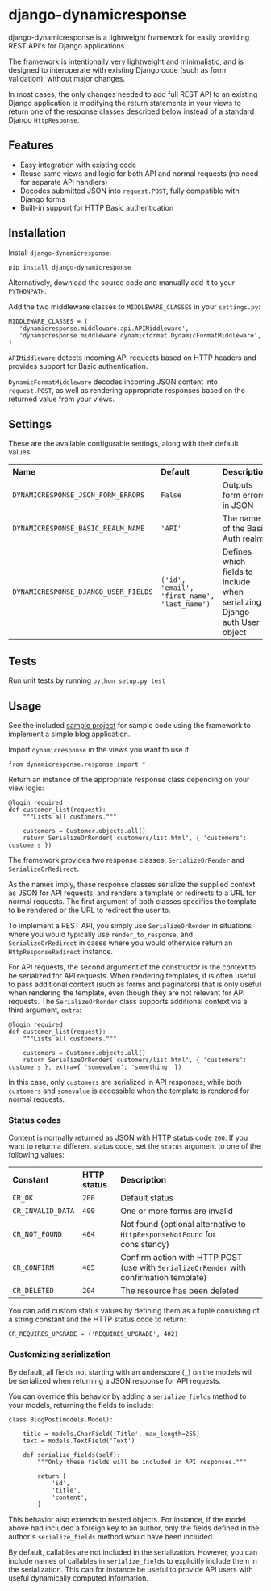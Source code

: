 # django-dynamicresponse

django-dynamicresponse is a lightweight framework for easily providing REST API's for Django applications.

The framework is intentionally very lightweight and minimalistic, and is designed to interoperate with existing Django code (such as form validation), without major changes.

In most cases, the only changes needed to add full REST API to an existing Django application is modifying the return statements in your views to return one of the response classes described below instead of a standard Django `HttpResponse`.

## Features

* Easy integration with existing code
* Reuse same views and logic for both API and normal requests (no need for separate API handlers)
* Decodes submitted JSON into `request.POST`, fully compatible with Django forms
* Built-in support for HTTP Basic authentication

## Installation

Install `django-dynamicresponse`:

	pip install django-dynamicresponse

Alternatively, download the source code and manually add it to your `PYTHONPATH`.

Add the two middleware classes to `MIDDLEWARE_CLASSES` in your `settings.py`:
 
	MIDDLEWARE_CLASSES = (
	   'dynamicresponse.middleware.api.APIMiddleware',
	   'dynamicresponse.middleware.dynamicformat.DynamicFormatMiddleware',
	)
	
`APIMiddleware` detects incoming API requests based on HTTP headers and provides support for Basic authentication.

`DynamicFormatMiddleware` decodes incoming JSON content into `request.POST`, as well as rendering appropriate responses based on the returned value from your views.

## Settings

These are the available configurable settings, along with their default values:

<table>
    <tr>
        <th align="left">Name</th>
        <th align="left">Default</th>
        <th align="left">Description</th>
    </tr>
    <tr>
        <td><code>DYNAMICRESPONSE_JSON_FORM_ERRORS</code></td>
        <td><code>False</code></td>
        <td>Outputs form errors in JSON</td>
    </tr>
    <tr>
        <td><code>DYNAMICRESPONSE_BASIC_REALM_NAME</code></td>
        <td><code>'API'</code></td>
        <td>The name of the Basic Auth realm</td>
    </tr>
    <tr>
        <td><code>DYNAMICRESPONSE_DJANGO_USER_FIELDS</code></td>
        <td><code>('id', 'email', 'first_name', 'last_name')</code></td>
        <td>Defines which fields to include when serializing a Django auth User object</td>
    </tr>
</table>

## Tests

Run unit tests by running <code>python setup.py test</code>

## Usage

See the included [sample project](http://github.com/funkbit/django-dynamicresponse/tree/master/examples/) for sample code using the framework to implement a simple blog application.

Import `dynamicresponse` in the views you want to use it:

```
from dynamicresponse.response import *
```

Return an instance of the appropriate response class depending on your view logic:

    @login_required
    def customer_list(request):
        """Lists all customers."""
    
        customers = Customer.objects.all()
        return SerializeOrRender('customers/list.html', { 'customers': customers })

The framework provides two response classes; `SerializeOrRender` and `SerializeOrRedirect`.

As the names imply, these response classes serialize the supplied context as JSON for API requests, and renders a template or redirects to a URL for normal requests. The first argument of both classes specifies the template to be rendered or the URL to redirect the user to.

To implement a REST API, you simply use `SerializeOrRender` in situations where you would typically use `render_to_response`, and `SerializeOrRedirect` in cases where you would otherwise return an `HttpResponseRedirect` instance.

For API requests, the second argument of the constructor is the context to be serialized for API requests. When rendering templates, it is often useful to pass additional context (such as forms and paginators) that is only useful when rendering the template, even though they are not relevant for API requests. The `SerializeOrRender` class supports additional context via a third argument, `extra`:

    @login_required
    def customer_list(request):
        """Lists all customers."""
    
        customers = Customer.objects.all()
        return SerializeOrRender('customers/list.html', { 'customers': customers }, extra={ 'somevalue': 'something' })

In this case, only `customers` are serialized in API responses, while both `customers` and `somevalue` is accessible when the template is rendered for normal requests.

### Status codes

Content is normally returned as JSON with HTTP status code `200`. If you want to return a different status code, set the `status` argument to one of the following values:

<table>
    <tr>
        <th align="left">Constant</th>
        <th align="left">HTTP status</th>
        <th align="left">Description</th>
    </tr>
    <tr>
        <td><code>CR_OK</code></td>
        <td><code>200</code></td>
        <td>Default status</td>
    </tr>
    <tr>
        <td><code>CR_INVALID_DATA</code></td>
        <td><code>400</code></td>
        <td>One or more forms are invalid</td>
    </tr>
    <tr>
        <td><code>CR_NOT_FOUND</code></td>
        <td><code>404</code></td>
        <td>Not found (optional alternative to <code>HttpResponseNotFound</code> for consistency)</td>
    </tr>
    <tr>
        <td><code>CR_CONFIRM</code></td>
        <td><code>405</code></td>
        <td>Confirm action with HTTP POST (use with <code>SerializeOrRender</code> with confirmation template)</td>
    </tr>
    <tr>
        <td><code>CR_DELETED</code></td>
        <td><code>204</code></td>
        <td>The resource has been deleted</td>
    </tr>
</table>

You can add custom status values by defining them as a tuple consisting of a string constant and the HTTP status code to return:

	CR_REQUIRES_UPGRADE = ('REQUIRES_UPGRADE', 402)

### Customizing serialization

By default, all fields not starting with an underscore (<code>_</code>) on the models will be serialized when returning a JSON response for API requests.

You can override this behavior by adding a <code>serialize_fields</code> method to your models, returning the fields to include:

	class BlogPost(models.Model):

	    title = models.CharField('Title', max_length=255)
	    text = models.TextField('Text')

	    def serialize_fields(self):
	        """Only these fields will be included in API responses."""
        
	        return [
	            'id',
	            'title',
	            'content',
	        ]

This behavior also extends to nested objects. For instance, if the model above had included a foreign key to an author, only the fields defined in the author's <code>serialize_fields</code> method would have been included.

By default, callables are not included in the serialization. However, you can include names of callables in <code>serialize_fields</code> to explicitly include them in the serialization. This can for instance be useful to provide API users with useful dynamically computed information.
